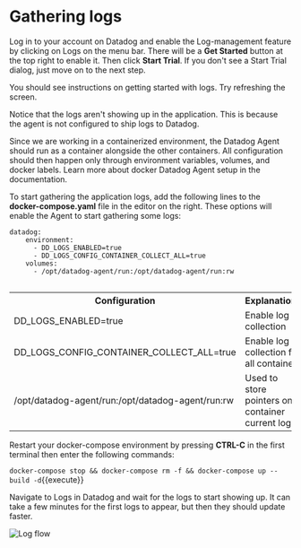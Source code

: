 # Gathering logs
Log in to your account on Datadog and enable the Log-management feature by clicking on Logs on the menu bar. There will be a **Get Started** button at the top right to enable it. Then click **Start Trial**. If you don't see a Start Trial dialog, just move on to the next step.

You should see instructions on getting started with logs. Try refreshing the screen. 

Notice that the logs aren't showing up in the application. This is because the agent is not configured to ship logs to Datadog. 

Since we are working in a containerized environment, the Datadog Agent should run as a container alongside the other containers. All configuration should then happen only through environment variables, volumes, and docker labels. Learn more about docker Datadog Agent setup in the documentation.

To start gathering the application logs, add the following lines to the **docker-compose.yaml** file in the editor on the right. These options will enable the Agent to start gathering some logs:
  
  <pre><code>datadog:
    environment:
      - DD_LOGS_ENABLED=true
      - DD_LOGS_CONFIG_CONTAINER_COLLECT_ALL=true
    volumes:
      - /opt/datadog-agent/run:/opt/datadog-agent/run:rw
  </code></pre>

<table><tr><th>Configuration</th><th>Explanations</th></tr>
<tr><td>DD_LOGS_ENABLED=true</td><td>Enable log collection</td></tr>
<tr><td>DD_LOGS_CONFIG_CONTAINER_COLLECT_ALL=true</td><td>Enable log collection for all containers</td></tr>
<tr><td>/opt/datadog-agent/run:/opt/datadog-agent/run:rw</td><td>Used to store pointers on container current log</td></tr>
</table>

Restart your docker-compose environment by pressing **CTRL-C** in the first terminal then enter the following commands:

`docker-compose stop && docker-compose rm -f && docker-compose up --build -d`{{execute}}

Navigate to Logs in Datadog and wait for the logs to start showing up. It can take a few minutes for the first logs to appear, but then they should update faster.

![Log flow](/technovangelist/scenarios/logsintro1/assets/log_flow.png)